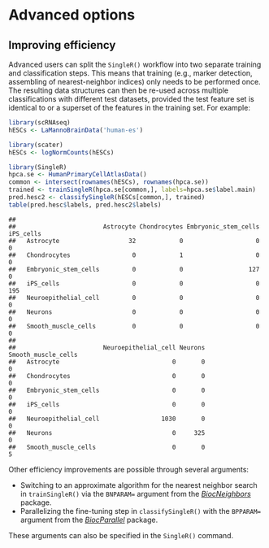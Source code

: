 # Advanced options



## Improving efficiency

Advanced users can split the `SingleR()` workflow into two separate training and classification steps.
This means that training (e.g., marker detection, assembling of nearest-neighbor indices) only needs to be performed once.
The resulting data structures can then be re-used across multiple classifications with different test datasets, provided the test feature set is identical to or a superset of the features in the training set.
For example:


```r
library(scRNAseq)
hESCs <- LaMannoBrainData('human-es')

library(scater)
hESCs <- logNormCounts(hESCs)

library(SingleR)
hpca.se <- HumanPrimaryCellAtlasData()
common <- intersect(rownames(hESCs), rownames(hpca.se))
trained <- trainSingleR(hpca.se[common,], labels=hpca.se$label.main)
pred.hesc2 <- classifySingleR(hESCs[common,], trained)
table(pred.hesc$labels, pred.hesc2$labels)
```

```
##                       
##                        Astrocyte Chondrocytes Embryonic_stem_cells iPS_cells
##   Astrocyte                   32            0                    0         0
##   Chondrocytes                 0            1                    0         0
##   Embryonic_stem_cells         0            0                  127         0
##   iPS_cells                    0            0                    0       195
##   Neuroepithelial_cell         0            0                    0         0
##   Neurons                      0            0                    0         0
##   Smooth_muscle_cells          0            0                    0         0
##                       
##                        Neuroepithelial_cell Neurons Smooth_muscle_cells
##   Astrocyte                               0       0                   0
##   Chondrocytes                            0       0                   0
##   Embryonic_stem_cells                    0       0                   0
##   iPS_cells                               0       0                   0
##   Neuroepithelial_cell                 1030       0                   0
##   Neurons                                 0     325                   0
##   Smooth_muscle_cells                     0       0                   5
```

Other efficiency improvements are possible through several arguments:

- Switching to an approximate algorithm for the nearest neighbor search in `trainSingleR()` via the `BNPARAM=` argument from the *[BiocNeighbors](https://bioconductor.org/packages/3.11/BiocNeighbors)* package.
- Parallelizing the fine-tuning step in `classifySingleR()` with the `BPPARAM=` argument from the *[BiocParallel](https://bioconductor.org/packages/3.11/BiocParallel)* package.

These arguments can also be specified in the `SingleR()` command.
